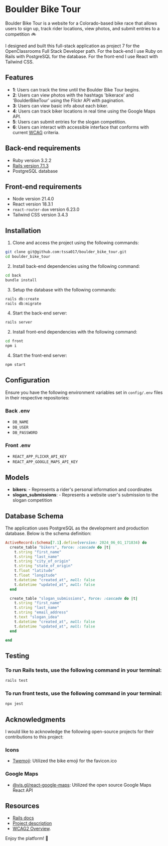 # Boulder Bike Tour

Boulder Bike Tour is a website for a Colorado-based bike race that allows users to sign up, track rider locations, view photos, and submit entries to a competition 🚲

I designed and built this full-stack application as project 7 for the OpenClassrooms Full Stack Developer path. For the back-end I use Ruby on Rails with PostgreSQL for the database. For the front-end I use React with Tailwind CSS.

## Features

-   **1**: Users can track the time until the Boulder Bike Tour begins.
-   **2**: Users can view photos with the hashtags 'bikerace' and 'BoulderBikeTour' using the Flickr API with pagination.
-   **3**: Users can view basic info about each biker.
-   **4**: Users can track biker locations in real time using the Google Maps API.
-   **5**: Users can submit entries for the slogan competition.
-   **6**: Users can interact with accessible interface that conforms with current [WCAG](https://www.w3.org/WAI/standards-guidelines/wcag/) criteria.

## Back-end requirements

-   Ruby version 3.2.2
-   [Rails version 7.1.3](https://guides.rubyonrails.org/v5.1/getting_started.html)
-   PostgreSQL database

## Front-end requirements

-   Node version 21.4.0
-   React version 18.3.1
-   `react-router-dom` version 6.23.0
-   Tailwind CSS version 3.4.3

## Installation

1. Clone and access the project using the following commands:

```bash
git clone git@github.com:tssa017/boulder_bike_tour.git
cd boulder_bike_tour
```

2. Install back-end dependencies using the following command:

```bash
cd back
bundle install
```

3. Setup the database with the following commands:

```bash
rails db:create
rails db:migrate
```

4. Start the back-end server:

```bash
rails server
```

2. Install front-end dependencies with the following command:

```bash
cd front
npm i
```

4. Start the front-end server:

```bash
npm start
```

## Configuration

Ensure you have the following environment variables set in `config/.env` files in their respective repositories:

### Back .env

-   `DB_NAME`
-   `DB_USER`
-   `DB_PASSWORD`

### Front .env

-   `REACT_APP_FLICKR_API_KEY`
-   `REACT_APP_GOOGLE_MAPS_API_KEY`

## Models

-   **bikers**: - Represents a rider's personal information and coordinates
-   **slogan_submissions**: - Represents a website user's submission to the slogan competition

## Database Schema

The application uses PostgreSQL as the development and production database. Below is the schema definition:

```ruby
ActiveRecord::Schema[7.1].define(version: 2024_06_01_171834) do
  create_table "bikers", force: :cascade do |t|
    t.string "first_name"
    t.string "last_name"
    t.string "city_of_origin"
    t.string "state_of_origin"
    t.float "latitude"
    t.float "longitude"
    t.datetime "created_at", null: false
    t.datetime "updated_at", null: false
  end

  create_table "slogan_submissions", force: :cascade do |t|
    t.string "first_name"
    t.string "last_name"
    t.string "email_address"
    t.text "slogan_idea"
    t.datetime "created_at", null: false
    t.datetime "updated_at", null: false
  end

end
```

## Testing

### To run Rails tests, use the following command in your terminal:

```bash
rails test
```

### To run front tests, use the following command in your terminal:

```bash
npx jest
```

## Acknowledgments

I would like to acknowledge the following open-source projects for their contributions to this project:

### Icons

-   [Twemoji](https://github.com/twitter/twemoji): Utilized the bike emoji for the favicon.ico

### Google Maps

-   [@vis.gl/react-google-maps](https://www.npmjs.com/package/@vis.gl/react-google-maps): Utilized the open source Google Maps React API

## Resources

-   [Rails docs](https://guides.rubyonrails.org/)
-   [Project description](https://openclassrooms.com/fr/paths/509/projects/243/assignment)
-   [WCAG2 Overview](https://www.w3.org/WAI/standards-guidelines/wcag/).

Enjoy the platform! 🚀
